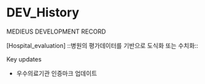 # DEV_History
MEDIEUS DEVELOPMENT RECORD

[Hospital_evaluation]
::병원의 평가데이터를 기반으로 도식화 또는 수치화::

Key updates
- 우수의료기관 인증마크 업데이트
